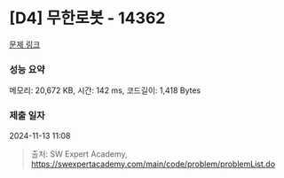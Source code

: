# [D4] 무한로봇 - 14362 

[문제 링크](https://swexpertacademy.com/main/code/problem/problemDetail.do?contestProbId=AYCne646vKQDFARx) 

### 성능 요약

메모리: 20,672 KB, 시간: 142 ms, 코드길이: 1,418 Bytes

### 제출 일자

2024-11-13 11:08



> 출처: SW Expert Academy, https://swexpertacademy.com/main/code/problem/problemList.do
